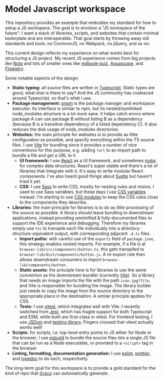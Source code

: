 # Model Javascript workspace

This repository provides an example that embodies my standard for how to setup a JS workspace. The goal is to envision a "JS workspace of the future": I want a stack of libraries, scripts, and websites that contain minimal boilerplate and are interoperable. That goal starts by throwing away old standards and tools: no CommonJS, no Webpack, no jQuery, and so on.

This current design reflects my experience on what works best for structuring a JS project. My recent JS experience comes from big projects like [Nota] and lots of smaller ones like [mdbook-quiz], [Aquascope], and [Flowistry].

Some notable aspects of the design:

* **Static typing:** all source files are written in [Typescript]. Static types are good, what else is there to say? And the JS community has coalesced around Typescript, so that's what I use.
* **Package management:** [pnpm] is the package manager and workspace executor. Its interface is similar to npm, but its nested/symlinked node_modules structure is a lot more sane. It helps catch errors where package A can use package B without listing B as a dependency (because B is a transitive dependency of a listed dependency C). It also reduces the disk usage of node_modules directories.
* **Websites:** the main principle for websites is to provide as little configuration as possible, and specify everything within the TS source files. I use [Vite] for bundling since it provides a number of nice conventions for this purpose, e.g. adding `?url` to an import path to bundle a file and get a URL to it.
    * **UI framework:** I use [React] as a UI framework, and sometimes [mobx] for complex data structures. React's super stable and there's a lot of libraries that integrate with it. It's easy to write modular React components. I've also heard good things about [Svelte] but haven't tried it yet.
    * **CSS:** I use [Sass] to write CSS, mostly for nesting rules and mixins. I used to use Sass variables, but these days I use [CSS variables] instead. I'm starting to use [CSS modules] to keep the CSS rules close to the components they describe.
* **Libraries:** the main principle for libraries is to do as little processing of the source as possible. A library should leave bundling to downstream applications, instead providing unminified & fully-documented files to support the IDE experience and debugging. Therefore my libraries simply use `tsc` to transpile each file individually into a directory-structure-equivalent output, with corresponding adjacent `.d.ts` files.
    * **Import paths:** with careful use of the `exports` field of `package.json`, this strategy enables nested imports. For example, if a file is at `browser-lib/src/components/button.ts`, this gets transpiled to `browser-lib/dist/components/button.js`. A re-export rule then allows downstream consumers to import `browser-lib/components/button`.
    * **Static assets:** the principle here is for libraries to use the same convention as the downstream bundler (currently [Vite]). So a library that needs an image imports the file with the path `icon.jpg?file`, and Vite is responsible for bundling the image. The library builder just needs to copy the image from the source directory to the appropriate place in the destination. A similar principle applies for CSS.
    * **Tests:** I use [vitest], which integrates well with Vite. I recently switched from [Jest], which has fragile support for both Typescript and ESM, while both are first-class in vitest. For frontend testing, I use [JSDom] and [testing-library]. Fingers crossed that vitest actually works well!
* **Scripts:** for scripts, i.e. top-level entry points to JS either for Node or the browser, I use [esbuild] to bundle the source files into a single JS file that can be run as a Node executable, or provided to a `<script>` tag in the browser.
* **Linting, formatting, documentation generation:** I use [eslint], [prettier], and [typedoc] to do each, respectively.

The long-term goal for this workspace is to provide a gold standard for the kind of repo that [Graco] can automatically generate. 

[CSS variables]: https://developer.mozilla.org/en-US/docs/Web/CSS/Using_CSS_custom_properties
[Svelte]: https://svelte.dev/
[Vite]: https://vitejs.dev/
[Typescript]: https://www.typescriptlang.org/
[Sass]: https://sass-lang.com/
[React]: https://reactjs.org/
[pnpm]: https://pnpm.io/
[mobx]: https://mobx.js.org/README.html
[Jest]: https://jestjs.io/
[CSS modules]: https://github.com/css-modules/css-modules
[esbuild]: https://esbuild.github.io/
[ts-jest]: https://kulshekhar.github.io/ts-jest/
[esbuild-jest]: https://github.com/aelbore/esbuild-jest
[jest-hack]: https://twitter.com/wcrichton/status/1525655175335014400
[Graco]: https://github.com/willcrichton/graco/
[Nota]: https://github.com/nota-lang/nota
[Aquascope]: https://github.com/cognitive-engineering-lab/aquascope
[mdbook-quiz]: https://github.com/cognitive-engineering-lab/mdbook-quiz
[Flowistry]: https://github.com/willcrichton/flowistry
[eslint]: https://eslint.org/
[prettier]: https://prettier.io/
[typedoc]: https://typedoc.org/
[vitest]: https://vitest.dev/
[JSDom]: https://github.com/jsdom/jsdom
[testing-library]: https://github.com/jsdom/jsdom